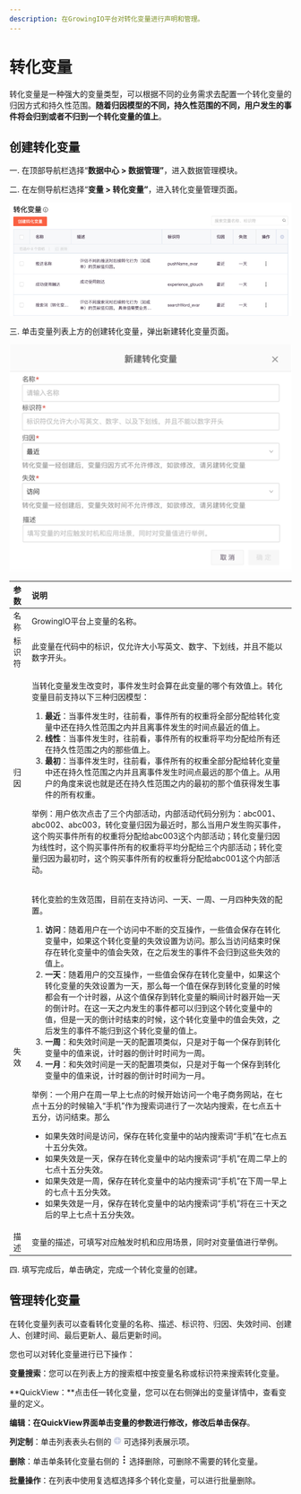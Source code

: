 ```yaml
---
description: 在GrowingIO平台对转化变量进行声明和管理。
---
```


# 转化变量

转化变量是一种强大的变量类型，可以根据不同的业务需求去配置一个转化变量的归因方式和持久性范围。**随着归因模型的不同，持久性范围的不同，用户发生的事件将会归到或者不归到一个转化变量的值上**。

## 创建转化变量

一. 在顶部导航栏选择“**数据中心 &gt; 数据管理”**，进入数据管理模块。

二. 在左侧导航栏选择“**变量 &gt; 转化变量”**，进入转化变量管理页面。

![](../../../../.gitbook/assets/image%20%28142%29.png)

三. 单击变量列表上方的创建转化变量，弹出新建转化变量页面。

![](../../../../.gitbook/assets/image%20%28126%29.png)

<table>
  <thead>
    <tr>
      <th style="text-align:left">&#x53C2;&#x6570;</th>
      <th style="text-align:left">&#x8BF4;&#x660E;</th>
    </tr>
  </thead>
  <tbody>
    <tr>
      <td style="text-align:left">&#x540D;&#x79F0;</td>
      <td style="text-align:left">GrowingIO&#x5E73;&#x53F0;&#x4E0A;&#x53D8;&#x91CF;&#x7684;&#x540D;&#x79F0;&#x3002;</td>
    </tr>
    <tr>
      <td style="text-align:left">&#x6807;&#x8BC6;&#x7B26;</td>
      <td style="text-align:left">&#x6B64;&#x53D8;&#x91CF;&#x5728;&#x4EE3;&#x7801;&#x4E2D;&#x7684;&#x6807;&#x8BC6;&#xFF0C;&#x4EC5;&#x5141;&#x8BB8;&#x5927;&#x5C0F;&#x5199;&#x82F1;&#x6587;&#x3001;&#x6570;&#x5B57;&#x3001;&#x4E0B;&#x5212;&#x7EBF;&#xFF0C;&#x5E76;&#x4E14;&#x4E0D;&#x80FD;&#x4EE5;&#x6570;&#x5B57;&#x5F00;&#x5934;&#x3002;</td>
    </tr>
    <tr>
      <td style="text-align:left">&#x5F52;&#x56E0;</td>
      <td style="text-align:left">
        <p>&#x5F53;&#x8F6C;&#x5316;&#x53D8;&#x91CF;&#x53D1;&#x751F;&#x6539;&#x53D8;&#x65F6;&#xFF0C;&#x4E8B;&#x4EF6;&#x53D1;&#x751F;&#x65F6;&#x4F1A;&#x7B97;&#x5728;&#x6B64;&#x53D8;&#x91CF;&#x7684;&#x54EA;&#x4E2A;&#x6709;&#x6548;&#x503C;&#x4E0A;&#x3002;&#x8F6C;&#x5316;&#x53D8;&#x91CF;&#x76EE;&#x524D;&#x652F;&#x6301;&#x4EE5;&#x4E0B;&#x4E09;&#x79CD;&#x5F52;&#x56E0;&#x6A21;&#x578B;&#xFF1A;</p>
        <ol>
          <li><b>&#x6700;&#x8FD1;</b>&#xFF1A;&#x5F53;&#x4E8B;&#x4EF6;&#x53D1;&#x751F;&#x65F6;&#xFF0C;&#x5F80;&#x524D;&#x770B;&#xFF0C;&#x4E8B;&#x4EF6;&#x6240;&#x6709;&#x7684;&#x6743;&#x91CD;&#x5C06;&#x5168;&#x90E8;&#x5206;&#x914D;&#x7ED9;&#x8F6C;&#x5316;&#x53D8;&#x91CF;&#x4E2D;&#x8FD8;&#x5728;&#x6301;&#x4E45;&#x6027;&#x8303;&#x56F4;&#x4E4B;&#x5185;&#x5E76;&#x4E14;&#x79BB;&#x4E8B;&#x4EF6;&#x53D1;&#x751F;&#x7684;&#x65F6;&#x95F4;&#x70B9;&#x6700;&#x8FD1;&#x7684;&#x503C;&#x4E0A;&#x3002;</li>
          <li><b>&#x7EBF;&#x6027;</b>&#xFF1A;&#x5F53;&#x4E8B;&#x4EF6;&#x53D1;&#x751F;&#x65F6;&#xFF0C;&#x5F80;&#x524D;&#x770B;&#xFF0C;&#x4E8B;&#x4EF6;&#x6240;&#x6709;&#x7684;&#x6743;&#x91CD;&#x5C06;&#x5E73;&#x5747;&#x5206;&#x914D;&#x7ED9;&#x6240;&#x6709;&#x8FD8;&#x5728;&#x6301;&#x4E45;&#x6027;&#x8303;&#x56F4;&#x4E4B;&#x5185;&#x7684;&#x90A3;&#x4E9B;&#x503C;&#x4E0A;&#x3002;</li>
          <li><b>&#x6700;&#x521D;</b>&#xFF1A;&#x5F53;&#x4E8B;&#x4EF6;&#x53D1;&#x751F;&#x65F6;&#xFF0C;&#x5F80;&#x524D;&#x770B;&#xFF0C;&#x4E8B;&#x4EF6;&#x6240;&#x6709;&#x7684;&#x6743;&#x91CD;&#x5168;&#x90E8;&#x5206;&#x914D;&#x7ED9;&#x8F6C;&#x5316;&#x53D8;&#x91CF;&#x4E2D;&#x8FD8;&#x5728;&#x6301;&#x4E45;&#x6027;&#x8303;&#x56F4;&#x4E4B;&#x5185;&#x5E76;&#x4E14;&#x79BB;&#x4E8B;&#x4EF6;&#x53D1;&#x751F;&#x65F6;&#x95F4;&#x70B9;&#x6700;&#x8FDC;&#x7684;&#x90A3;&#x4E2A;&#x503C;&#x4E0A;&#x3002;&#x4ECE;&#x7528;&#x6237;&#x7684;&#x89D2;&#x5EA6;&#x6765;&#x8BF4;&#x4E5F;&#x5C31;&#x662F;&#x8FD8;&#x5728;&#x6301;&#x4E45;&#x6027;&#x8303;&#x56F4;&#x4E4B;&#x5185;&#x7684;&#x6700;&#x521D;&#x7684;&#x90A3;&#x4E2A;&#x503C;&#x83B7;&#x5F97;&#x53D1;&#x751F;&#x4E8B;&#x4EF6;&#x7684;&#x6240;&#x6709;&#x6743;&#x91CD;&#x3002;</li>
        </ol>
        <p>&#x4E3E;&#x4F8B;&#xFF1A;&#x7528;&#x6237;&#x4F9D;&#x6B21;&#x70B9;&#x51FB;&#x4E86;&#x4E09;&#x4E2A;&#x5185;&#x90E8;&#x6D3B;&#x52A8;&#xFF0C;&#x5185;&#x90E8;&#x6D3B;&#x52A8;&#x4EE3;&#x7801;&#x5206;&#x522B;&#x4E3A;&#xFF1A;abc001&#x3001;abc002&#x3001;abc003&#xFF0C;&#x8F6C;&#x5316;&#x53D8;&#x91CF;&#x5F52;&#x56E0;&#x4E3A;&#x6700;&#x8FD1;&#x65F6;&#xFF0C;&#x90A3;&#x4E48;&#x5F53;&#x7528;&#x6237;&#x53D1;&#x751F;&#x8D2D;&#x4E70;&#x4E8B;&#x4EF6;&#xFF0C;&#x8FD9;&#x4E2A;&#x8D2D;&#x4E70;&#x4E8B;&#x4EF6;&#x6240;&#x6709;&#x7684;&#x6743;&#x91CD;&#x5C06;&#x5206;&#x914D;&#x7ED9;abc003&#x8FD9;&#x4E2A;&#x5185;&#x90E8;&#x6D3B;&#x52A8;&#xFF1B;&#x8F6C;&#x5316;&#x53D8;&#x91CF;&#x5F52;&#x56E0;&#x4E3A;&#x7EBF;&#x6027;&#x65F6;&#xFF0C;&#x8FD9;&#x4E2A;&#x8D2D;&#x4E70;&#x4E8B;&#x4EF6;&#x6240;&#x6709;&#x7684;&#x6743;&#x91CD;&#x5C06;&#x5E73;&#x5747;&#x5206;&#x914D;&#x7ED9;&#x4E09;&#x4E2A;&#x5185;&#x90E8;&#x6D3B;&#x52A8;&#xFF1B;&#x8F6C;&#x5316;&#x53D8;&#x91CF;&#x5F52;&#x56E0;&#x4E3A;&#x6700;&#x521D;&#x65F6;&#xFF0C;&#x8FD9;&#x4E2A;&#x8D2D;&#x4E70;&#x4E8B;&#x4EF6;&#x6240;&#x6709;&#x7684;&#x6743;&#x91CD;&#x5C06;&#x5206;&#x914D;&#x7ED9;abc001&#x8FD9;&#x4E2A;&#x5185;&#x90E8;&#x6D3B;&#x52A8;&#x3002;</p>
      </td>
    </tr>
    <tr>
      <td style="text-align:left">&#x5931;&#x6548;</td>
      <td style="text-align:left">
        <p>&#x8F6C;&#x5316;&#x53D8;&#x8138;&#x7684;&#x751F;&#x6548;&#x8303;&#x56F4;&#xFF0C;&#x76EE;&#x524D;&#x5728;&#x652F;&#x6301;&#x8BBF;&#x95EE;&#x3001;&#x4E00;&#x5929;&#x3001;&#x4E00;&#x5468;&#x3001;&#x4E00;&#x6708;&#x56DB;&#x79CD;&#x5931;&#x6548;&#x7684;&#x914D;&#x7F6E;&#x3002;</p>
        <ol>
          <li><b>&#x8BBF;&#x95EE;</b>&#xFF1A;&#x968F;&#x7740;&#x7528;&#x6237;&#x5728;&#x4E00;&#x4E2A;&#x8BBF;&#x95EE;&#x4E2D;&#x4E0D;&#x65AD;&#x7684;&#x4EA4;&#x4E92;&#x64CD;&#x4F5C;&#xFF0C;&#x4E00;&#x4E9B;&#x503C;&#x4F1A;&#x4FDD;&#x5B58;&#x5728;&#x8F6C;&#x5316;&#x53D8;&#x91CF;&#x4E2D;&#xFF0C;&#x5982;&#x679C;&#x8FD9;&#x4E2A;&#x8F6C;&#x5316;&#x53D8;&#x91CF;&#x7684;&#x5931;&#x6548;&#x8BBE;&#x7F6E;&#x4E3A;&#x8BBF;&#x95EE;&#x3002;&#x90A3;&#x4E48;&#x5F53;&#x8BBF;&#x95EE;&#x7ED3;&#x675F;&#x65F6;&#x4FDD;&#x5B58;&#x5728;&#x8F6C;&#x5316;&#x53D8;&#x91CF;&#x4E2D;&#x7684;&#x503C;&#x4F1A;&#x5931;&#x6548;&#xFF0C;&#x5728;&#x4E4B;&#x540E;&#x53D1;&#x751F;&#x7684;&#x4E8B;&#x4EF6;&#x4E0D;&#x4F1A;&#x5F52;&#x5230;&#x8FD9;&#x4E9B;&#x5931;&#x6548;&#x7684;&#x503C;&#x4E0A;&#x3002;</li>
          <li><b>&#x4E00;&#x5929;</b>&#xFF1A;&#x968F;&#x7740;&#x7528;&#x6237;&#x7684;&#x4EA4;&#x4E92;&#x64CD;&#x4F5C;&#xFF0C;&#x4E00;&#x4E9B;&#x503C;&#x4F1A;&#x4FDD;&#x5B58;&#x5728;&#x8F6C;&#x5316;&#x53D8;&#x91CF;&#x4E2D;&#xFF0C;&#x5982;&#x679C;&#x8FD9;&#x4E2A;&#x8F6C;&#x5316;&#x53D8;&#x91CF;&#x7684;&#x5931;&#x6548;&#x8BBE;&#x7F6E;&#x4E3A;&#x4E00;&#x5929;&#xFF0C;&#x90A3;&#x4E48;&#x6BCF;&#x4E00;&#x4E2A;&#x503C;&#x5728;&#x4FDD;&#x5B58;&#x5230;&#x8F6C;&#x5316;&#x53D8;&#x91CF;&#x7684;&#x65F6;&#x5019;&#x90FD;&#x4F1A;&#x6709;&#x4E00;&#x4E2A;&#x8BA1;&#x65F6;&#x5668;&#xFF0C;&#x4ECE;&#x8FD9;&#x4E2A;&#x503C;&#x4FDD;&#x5B58;&#x5230;&#x8F6C;&#x5316;&#x53D8;&#x91CF;&#x7684;&#x77AC;&#x95F4;&#x8BA1;&#x65F6;&#x5668;&#x5F00;&#x59CB;&#x4E00;&#x5929;&#x7684;&#x5012;&#x8BA1;&#x65F6;&#x3002;&#x5728;&#x8FD9;&#x4E00;&#x5929;&#x4E4B;&#x5185;&#x53D1;&#x751F;&#x7684;&#x4E8B;&#x4EF6;&#x90FD;&#x53EF;&#x4EE5;&#x5F52;&#x5230;&#x8FD9;&#x4E2A;&#x8F6C;&#x5316;&#x53D8;&#x91CF;&#x4E2D;&#x7684;&#x503C;&#xFF0C;&#x4F46;&#x662F;&#x4E00;&#x5929;&#x7684;&#x5012;&#x8BA1;&#x65F6;&#x7ED3;&#x675F;&#x7684;&#x65F6;&#x5019;&#xFF0C;&#x8FD9;&#x4E2A;&#x8F6C;&#x5316;&#x53D8;&#x91CF;&#x4E2D;&#x7684;&#x503C;&#x4F1A;&#x5931;&#x6548;&#xFF0C;&#x4E4B;&#x540E;&#x53D1;&#x751F;&#x7684;&#x4E8B;&#x4EF6;&#x4E0D;&#x80FD;&#x5F52;&#x5230;&#x8FD9;&#x4E2A;&#x8F6C;&#x5316;&#x53D8;&#x91CF;&#x7684;&#x503C;&#x4E0A;&#x3002;</li>
          <li><b>&#x4E00;&#x5468;</b>&#xFF1A;&#x548C;&#x5931;&#x6548;&#x65F6;&#x95F4;&#x662F;&#x4E00;&#x5929;&#x7684;&#x914D;&#x7F6E;&#x9879;&#x7C7B;&#x4F3C;&#xFF0C;&#x53EA;&#x662F;&#x5BF9;&#x4E8E;&#x6BCF;&#x4E00;&#x4E2A;&#x4FDD;&#x5B58;&#x5230;&#x8F6C;&#x5316;&#x53D8;&#x91CF;&#x4E2D;&#x7684;&#x503C;&#x6765;&#x8BF4;&#xFF0C;&#x8BA1;&#x65F6;&#x5668;&#x7684;&#x5012;&#x8BA1;&#x65F6;&#x65F6;&#x95F4;&#x4E3A;&#x4E00;&#x5468;&#x3002;</li>
          <li><b>&#x4E00;&#x6708;</b>&#xFF1A;&#x548C;&#x5931;&#x6548;&#x65F6;&#x95F4;&#x662F;&#x4E00;&#x5929;&#x7684;&#x914D;&#x7F6E;&#x9879;&#x7C7B;&#x4F3C;&#xFF0C;&#x53EA;&#x662F;&#x5BF9;&#x4E8E;&#x6BCF;&#x4E00;&#x4E2A;&#x4FDD;&#x5B58;&#x5230;&#x8F6C;&#x5316;&#x53D8;&#x91CF;&#x4E2D;&#x7684;&#x503C;&#x6765;&#x8BF4;&#xFF0C;&#x8BA1;&#x65F6;&#x5668;&#x7684;&#x5012;&#x8BA1;&#x65F6;&#x65F6;&#x95F4;&#x4E3A;&#x4E00;&#x6708;&#x3002;</li>
        </ol>
        <p>&#x4E3E;&#x4F8B;&#xFF1A;&#x4E00;&#x4E2A;&#x7528;&#x6237;&#x5728;&#x5468;&#x4E00;&#x65E9;&#x4E0A;&#x4E03;&#x70B9;&#x7684;&#x65F6;&#x5019;&#x5F00;&#x59CB;&#x8BBF;&#x95EE;&#x4E00;&#x4E2A;&#x7535;&#x5B50;&#x5546;&#x52A1;&#x7F51;&#x7AD9;&#xFF0C;&#x5728;&#x4E03;&#x70B9;&#x5341;&#x4E94;&#x5206;&#x7684;&#x65F6;&#x5019;&#x8F93;&#x5165;&#x201C;&#x624B;&#x673A;&#x201D;&#x4F5C;&#x4E3A;&#x641C;&#x7D22;&#x8BCD;&#x8FDB;&#x884C;&#x4E86;&#x4E00;&#x6B21;&#x7AD9;&#x5185;&#x641C;&#x7D22;&#xFF0C;&#x5728;&#x4E03;&#x70B9;&#x4E94;&#x5341;&#x4E94;&#x5206;&#xFF0C;&#x8BBF;&#x95EE;&#x7ED3;&#x675F;&#x3002;&#x90A3;&#x4E48;</p>
        <ul>
          <li>&#x5982;&#x679C;&#x5931;&#x6548;&#x65F6;&#x95F4;&#x662F;&#x8BBF;&#x95EE;&#xFF0C;&#x4FDD;&#x5B58;&#x5728;&#x8F6C;&#x5316;&#x53D8;&#x91CF;&#x4E2D;&#x7684;&#x7AD9;&#x5185;&#x641C;&#x7D22;&#x8BCD;&#x201C;&#x624B;&#x673A;&#x201D;&#x5728;&#x4E03;&#x70B9;&#x4E94;&#x5341;&#x4E94;&#x5206;&#x5931;&#x6548;&#x3002;</li>
          <li>&#x5982;&#x679C;&#x5931;&#x6548;&#x662F;&#x4E00;&#x5929;&#xFF0C;&#x4FDD;&#x5B58;&#x5728;&#x8F6C;&#x5316;&#x53D8;&#x91CF;&#x4E2D;&#x7684;&#x7AD9;&#x5185;&#x641C;&#x7D22;&#x8BCD;&#x201C;&#x624B;&#x673A;&#x201D;&#x5728;&#x5468;&#x4E8C;&#x65E9;&#x4E0A;&#x7684;&#x4E03;&#x70B9;&#x5341;&#x4E94;&#x5206;&#x5931;&#x6548;&#x3002;</li>
          <li>&#x5982;&#x679C;&#x5931;&#x6548;&#x662F;&#x4E00;&#x5468;&#xFF0C;&#x4FDD;&#x5B58;&#x5728;&#x8F6C;&#x5316;&#x53D8;&#x91CF;&#x4E2D;&#x7684;&#x7AD9;&#x5185;&#x641C;&#x7D22;&#x8BCD;&#x201C;&#x624B;&#x673A;&#x201D;&#x5728;&#x4E0B;&#x5468;&#x4E00;&#x65E9;&#x4E0A;&#x7684;&#x4E03;&#x70B9;&#x5341;&#x4E94;&#x5206;&#x5931;&#x6548;&#x3002;</li>
          <li>&#x5982;&#x679C;&#x5931;&#x6548;&#x662F;&#x4E00;&#x6708;&#xFF0C;&#x4FDD;&#x5B58;&#x5728;&#x8F6C;&#x5316;&#x53D8;&#x91CF;&#x4E2D;&#x7684;&#x7AD9;&#x5185;&#x641C;&#x7D22;&#x8BCD;&#x201C;&#x624B;&#x673A;&#x201D;&#x5C06;&#x5728;&#x4E09;&#x5341;&#x5929;&#x4E4B;&#x540E;&#x7684;&#x65E9;&#x4E0A;&#x4E03;&#x70B9;&#x5341;&#x4E94;&#x5206;&#x5931;&#x6548;&#x3002;</li>
        </ul>
      </td>
    </tr>
    <tr>
      <td style="text-align:left">&#x63CF;&#x8FF0;</td>
      <td style="text-align:left">&#x53D8;&#x91CF;&#x7684;&#x63CF;&#x8FF0;&#xFF0C;&#x53EF;&#x586B;&#x5199;&#x5BF9;&#x5E94;&#x89E6;&#x53D1;&#x65F6;&#x673A;&#x548C;&#x5E94;&#x7528;&#x573A;&#x666F;&#xFF0C;&#x540C;&#x65F6;&#x5BF9;&#x53D8;&#x91CF;&#x503C;&#x8FDB;&#x884C;&#x4E3E;&#x4F8B;&#x3002;</td>
    </tr>
  </tbody>
</table>四. 填写完成后，单击确定，完成一个转化变量的创建。

## 管理转化变量

在转化变量列表可以查看转化变量的名称、描述、标识符、归因、失效时间、创建人、创建时间、最后更新人、最后更新时间。

您也可以对转化变量进行已下操作：

**变量搜索**：您可以在列表上方的搜索框中按变量名称或标识符来搜索转化变量。

**QuickView：**点击任一转化变量，您可以在右侧弹出的变量详情中，查看变量的定义。

**编辑：**在QuickView界面单击变量的参数进行修改，修改后单击**保存**。

**列定制**：单击列表表头右侧的 ![](../../../../.gitbook/assets/lie-ding-zhi.png) 可选择列表展示项。

**删除**：单击单条转化变量右侧的 ![](../../../../.gitbook/assets/dian-dian-dian.png) 选择删除，可删除不需要的转化变量。

**批量操作**：在列表中使用复选框选择多个转化变量，可以进行批量删除。

